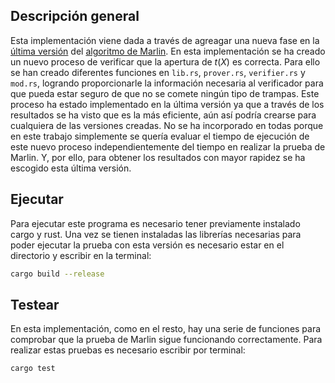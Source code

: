 ## Descripción general
Esta implementación viene dada a través de agreagar una nueva fase en la [última versión](https://github.com/SaraSorianoRossa/Marlin-v4) del [algoritmo de Marlin](https://github.com/arkworks-rs/marlin). 
En esta implementación se ha creado un nuevo proceso de verificar que la apertura de $t(X)$ es correcta. 
Para ello se han creado diferentes funciones en ``lib.rs``, ``prover.rs``, ``verifier.rs`` y ``mod.rs``, logrando proporcionarle la información necesaria al verificador para que pueda estar seguro de que no se comete ningún tipo de trampas.
Este proceso ha estado implementado en la última versión ya que a través de los resultados se ha visto que es la más eficiente, aún así podría crearse para cualquiera de las versiones creadas.
No se ha incorporado en todas porque en este trabajo simplemente se quería evaluar el tiempo de ejecución de este nuevo proceso independientemente del tiempo en realizar la prueba de Marlin. 
Y, por ello, para obtener los resultados con mayor rapidez se ha escogido esta última versión.

## Ejecutar
Para ejecutar este programa es necesario tener previamente instalado cargo y rust. Una vez se tienen instaladas las librerías necesarias para poder ejecutar la prueba con esta versión es necesario estar en el directorio y escribir en la terminal:
```sh
cargo build --release
```

## Testear
En esta implementación, como en el resto, hay una serie de funciones para comprobar que la prueba de Marlin sigue funcionando correctamente. Para realizar estas pruebas es necesario escribir por terminal:
```sh
cargo test
```
